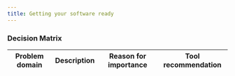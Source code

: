 ```yaml
---
title: Getting your software ready
---
```


### Decision Matrix

| Problem domain | Description | Reason for importance | Tool recommendation |
|:---:|:---:|:---:|:---:|

